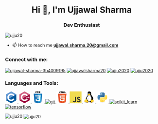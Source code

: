 <h1 align="center">Hi 👋, I'm Ujjawal Sharma</h1>
<h3 align="center">Dev Enthusiast</h3>

<p align="left"> <img src="https://komarev.com/ghpvc/?username=ujju20&label=Profile%20views&color=0e75b6&style=flat" alt="ujju20" /> </p>

- 📫 How to reach me **ujjawal.sharma.20@gmail.com**

<h3 align="left">Connect with me:</h3>
<p align="left">
<a href="https://linkedin.com/in/ujjawal-sharma-3b4009195" target="blank"><img align="center" src="https://raw.githubusercontent.com/rahuldkjain/github-profile-readme-generator/master/src/images/icons/Social/linked-in-alt.svg" alt="ujjawal-sharma-3b4009195" height="30" width="40" /></a>
<a href="https://kaggle.com/ujjawalsharma20" target="blank"><img align="center" src="https://raw.githubusercontent.com/rahuldkjain/github-profile-readme-generator/master/src/images/icons/Social/kaggle.svg" alt="ujjawalsharma20" height="30" width="40" /></a>
<a href="https://codeforces.com/profile/ujju2020" target="blank"><img align="center" src="https://cdn.jsdelivr.net/npm/simple-icons@3.0.1/icons/codeforces.svg" alt="ujju2020" height="30" width="40" /></a>
 <a href="https://dev.to/ujju20" target="blank"><img align="center" src="https://cdn.jsdelivr.net/npm/simple-icons@3.0.1/icons/dev.svg" alt="ujju2020" height="30" width="40" /></a>
</p>

<h3 align="left">Languages and Tools:</h3>
<p align="left"> <a href="https://www.cprogramming.com/" target="_blank"> <img src="https://raw.githubusercontent.com/devicons/devicon/master/icons/c/c-original.svg" alt="c" width="40" height="40"/> </a> <a href="https://www.w3schools.com/cpp/" target="_blank"> <img src="https://raw.githubusercontent.com/devicons/devicon/master/icons/cplusplus/cplusplus-original.svg" alt="cplusplus" width="40" height="40"/> </a> <a href="https://www.w3schools.com/css/" target="_blank"> <img src="https://raw.githubusercontent.com/devicons/devicon/master/icons/css3/css3-original-wordmark.svg" alt="css3" width="40" height="40"/> </a> <a href="https://git-scm.com/" target="_blank"> <img src="https://www.vectorlogo.zone/logos/git-scm/git-scm-icon.svg" alt="git" width="40" height="40"/> </a> <a href="https://www.w3.org/html/" target="_blank"> <img src="https://raw.githubusercontent.com/devicons/devicon/master/icons/html5/html5-original-wordmark.svg" alt="html5" width="40" height="40"/> </a> <a href="https://developer.mozilla.org/en-US/docs/Web/JavaScript" target="_blank"> <img src="https://raw.githubusercontent.com/devicons/devicon/master/icons/javascript/javascript-original.svg" alt="javascript" width="40" height="40"/> </a> <a href="https://www.linux.org/" target="_blank"> <img src="https://raw.githubusercontent.com/devicons/devicon/master/icons/linux/linux-original.svg" alt="linux" width="40" height="40"/> </a> <a href="https://www.python.org" target="_blank"> <img src="https://raw.githubusercontent.com/devicons/devicon/master/icons/python/python-original.svg" alt="python" width="40" height="40"/> </a> <a href="https://scikit-learn.org/" target="_blank"> <img src="https://upload.wikimedia.org/wikipedia/commons/0/05/Scikit_learn_logo_small.svg" alt="scikit_learn" width="40" height="40"/> </a> <a href="https://www.tensorflow.org" target="_blank"> <img src="https://www.vectorlogo.zone/logos/tensorflow/tensorflow-icon.svg" alt="tensorflow" width="40" height="40"/> </a> </p>

<p><img align="left" src="https://github-readme-stats.vercel.app/api/top-langs?username=ujju20&show_icons=true&locale=en&layout=compact" alt="ujju20" /></p>

<p>&nbsp;<img align="center" src="https://github-readme-stats.vercel.app/api?username=ujju20&show_icons=true&locale=en" alt="ujju20" /></p>

